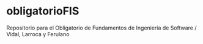 # obligatorioFIS
Repositorio para el Obligatorio de Fundamentos de Ingeniería de Software / Vidal, Larroca y Ferulano 
